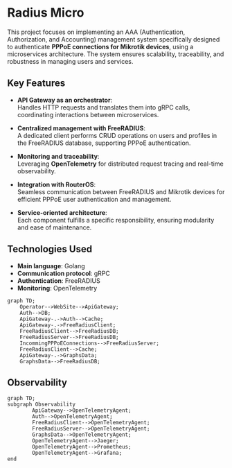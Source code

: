 # Radius Micro

This project focuses on implementing an AAA (Authentication, Authorization, and Accounting) management system specifically designed to authenticate **PPPoE connections for Mikrotik devices**, using a microservices architecture. The system ensures scalability, traceability, and robustness in managing users and services.

## Key Features

- **API Gateway as an orchestrator**:  
  Handles HTTP requests and translates them into gRPC calls, coordinating interactions between microservices.

- **Centralized management with FreeRADIUS**:  
  A dedicated client performs CRUD operations on users and profiles in the FreeRADIUS database, supporting PPPoE authentication.

- **Monitoring and traceability**:  
  Leveraging **OpenTelemetry** for distributed request tracing and real-time observability.

- **Integration with RouterOS**:  
  Seamless communication between FreeRADIUS and Mikrotik devices for efficient PPPoE user authentication and management.

- **Service-oriented architecture**:  
  Each component fulfills a specific responsibility, ensuring modularity and ease of maintenance.

## Technologies Used

- **Main language**: Golang  
- **Communication protocol**: gRPC  
- **Authentication**: FreeRADIUS  
- **Monitoring**: OpenTelemetry  

```mermaid
graph TD;
    Operator-->WebSite-->ApiGateway;
    Auth-->DB;
    ApiGateway-.->Auth-->Cache;
    ApiGateway-.->FreeRadiusClient;
    FreeRadiusClient-->FreeRadiusDB;
    FreeRadiusServer-->FreeRadiusDB;
    IncommingPPPoEConnections-->FreeRadiusServer;
    FreeRadiusClient-->Cache;
    ApiGateway-.->GraphsData;
    GraphsData-->FreeRadiusDB;
```
## Observability

```mermaid
graph TD;
subgraph Observability
        ApiGateway-->OpenTelemetryAgent;
        Auth-->OpenTelemetryAgent;
        FreeRadiusClient-->OpenTelemetryAgent;
        FreeRadiusServer-->OpenTelemetryAgent;
        GraphsData-->OpenTelemetryAgent;
        OpenTelemetryAgent-->Jaeger;
        OpenTelemetryAgent-->Prometheus;
        OpenTelemetryAgent-->Grafana;
end
```


